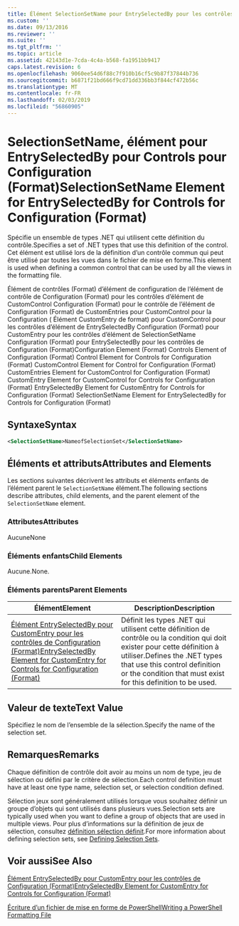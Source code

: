 ```yaml
---
title: Élément SelectionSetName pour EntrySelectedBy pour les contrôles de Configuration (Format) | Microsoft Docs
ms.custom: ''
ms.date: 09/13/2016
ms.reviewer: ''
ms.suite: ''
ms.tgt_pltfrm: ''
ms.topic: article
ms.assetid: 42143d1e-7cda-4c4a-b568-fa1951bb9417
caps.latest.revision: 6
ms.openlocfilehash: 9060ee54d6f88c7f910b16cf5c9b87f37844b736
ms.sourcegitcommit: b6871f21bd666f9cd71dd336bb3f844cf472b56c
ms.translationtype: MT
ms.contentlocale: fr-FR
ms.lasthandoff: 02/03/2019
ms.locfileid: "56860905"
---
```

# <a name="selectionsetname-element-for-entryselectedby-for-controls-for-configuration-format"></a><span data-ttu-id="0be24-102">SelectionSetName, élément pour EntrySelectedBy pour Controls pour Configuration (Format)</span><span class="sxs-lookup"><span data-stu-id="0be24-102">SelectionSetName Element for EntrySelectedBy for Controls for Configuration (Format)</span></span>

<span data-ttu-id="0be24-103">Spécifie un ensemble de types .NET qui utilisent cette définition du contrôle.</span><span class="sxs-lookup"><span data-stu-id="0be24-103">Specifies a set of .NET types that use this definition of the control.</span></span> <span data-ttu-id="0be24-104">Cet élément est utilisé lors de la définition d’un contrôle commun qui peut être utilisé par toutes les vues dans le fichier de mise en forme.</span><span class="sxs-lookup"><span data-stu-id="0be24-104">This element is used when defining a common control that can be used by all the views in the formatting file.</span></span>

<span data-ttu-id="0be24-105">Élément de contrôles (Format) d’élément de configuration de l’élément de contrôle de Configuration (Format) pour les contrôles d’élément de CustomControl Configuration (Format) pour le contrôle de l’élément de Configuration (Format) de CustomEntries pour CustomControl pour la Configuration ( Élément CustomEntry de format) pour CustomControl pour les contrôles d’élément de EntrySelectedBy Configuration (Format) pour CustomEntry pour les contrôles d’élément de SelectionSetName Configuration (Format) pour EntrySelectedBy pour les contrôles de Configuration (Format)</span><span class="sxs-lookup"><span data-stu-id="0be24-105">Configuration Element (Format) Controls Element of Configuration (Format) Control Element for Controls for Configuration (Format) CustomControl Element for Control for Configuration (Format) CustomEntries Element for CustomControl for Configuration (Format) CustomEntry Element for CustomControl for Controls for Configuration (Format) EntrySelectedBy Element for CustomEntry for Controls for Configuration (Format) SelectionSetName Element for EntrySelectedBy for Controls for Configuration (Format)</span></span>

## <a name="syntax"></a><span data-ttu-id="0be24-106">Syntaxe</span><span class="sxs-lookup"><span data-stu-id="0be24-106">Syntax</span></span>

```xml
<SelectionSetName>NameofSelectionSet</SelectionSetName>

```

## <a name="attributes-and-elements"></a><span data-ttu-id="0be24-107">Éléments et attributs</span><span class="sxs-lookup"><span data-stu-id="0be24-107">Attributes and Elements</span></span>

<span data-ttu-id="0be24-108">Les sections suivantes décrivent les attributs et éléments enfants de l’élément parent le `SelectionSetName` élément.</span><span class="sxs-lookup"><span data-stu-id="0be24-108">The following sections describe attributes, child elements, and the parent element of the `SelectionSetName` element.</span></span>

### <a name="attributes"></a><span data-ttu-id="0be24-109">Attributes</span><span class="sxs-lookup"><span data-stu-id="0be24-109">Attributes</span></span>

<span data-ttu-id="0be24-110">Aucune</span><span class="sxs-lookup"><span data-stu-id="0be24-110">None</span></span>

### <a name="child-elements"></a><span data-ttu-id="0be24-111">Éléments enfants</span><span class="sxs-lookup"><span data-stu-id="0be24-111">Child Elements</span></span>

<span data-ttu-id="0be24-112">Aucune.</span><span class="sxs-lookup"><span data-stu-id="0be24-112">None.</span></span>

### <a name="parent-elements"></a><span data-ttu-id="0be24-113">Éléments parents</span><span class="sxs-lookup"><span data-stu-id="0be24-113">Parent Elements</span></span>

|<span data-ttu-id="0be24-114">Élément</span><span class="sxs-lookup"><span data-stu-id="0be24-114">Element</span></span>|<span data-ttu-id="0be24-115">Description</span><span class="sxs-lookup"><span data-stu-id="0be24-115">Description</span></span>|
|-------------|-----------------|
|[<span data-ttu-id="0be24-116">Élément EntrySelectedBy pour CustomEntry pour les contrôles de Configuration (Format)</span><span class="sxs-lookup"><span data-stu-id="0be24-116">EntrySelectedBy Element for CustomEntry for Controls for Configuration (Format)</span></span>](./entryselectedby-element-for-customentry-for-controls-for-configuration-format.md)|<span data-ttu-id="0be24-117">Définit les types .NET qui utilisent cette définition de contrôle ou la condition qui doit exister pour cette définition à utiliser.</span><span class="sxs-lookup"><span data-stu-id="0be24-117">Defines the .NET types that use this control definition or the condition that must exist for this definition to be used.</span></span>|

## <a name="text-value"></a><span data-ttu-id="0be24-118">Valeur de texte</span><span class="sxs-lookup"><span data-stu-id="0be24-118">Text Value</span></span>

<span data-ttu-id="0be24-119">Spécifiez le nom de l’ensemble de la sélection.</span><span class="sxs-lookup"><span data-stu-id="0be24-119">Specify the name of the selection set.</span></span>

## <a name="remarks"></a><span data-ttu-id="0be24-120">Remarques</span><span class="sxs-lookup"><span data-stu-id="0be24-120">Remarks</span></span>

<span data-ttu-id="0be24-121">Chaque définition de contrôle doit avoir au moins un nom de type, jeu de sélection ou défini par le critère de sélection.</span><span class="sxs-lookup"><span data-stu-id="0be24-121">Each control definition must have at least one type name, selection set, or selection condition defined.</span></span>

<span data-ttu-id="0be24-122">Sélection jeux sont généralement utilisés lorsque vous souhaitez définir un groupe d’objets qui sont utilisés dans plusieurs vues.</span><span class="sxs-lookup"><span data-stu-id="0be24-122">Selection sets are typically used when you want to define a group of objects that are used in multiple views.</span></span> <span data-ttu-id="0be24-123">Pour plus d’informations sur la définition de jeux de sélection, consultez [définition sélection définit](./defining-selection-sets.md).</span><span class="sxs-lookup"><span data-stu-id="0be24-123">For more information about defining selection sets, see [Defining Selection Sets](./defining-selection-sets.md).</span></span>

## <a name="see-also"></a><span data-ttu-id="0be24-124">Voir aussi</span><span class="sxs-lookup"><span data-stu-id="0be24-124">See Also</span></span>

[<span data-ttu-id="0be24-125">Élément EntrySelectedBy pour CustomEntry pour les contrôles de Configuration (Format)</span><span class="sxs-lookup"><span data-stu-id="0be24-125">EntrySelectedBy Element for CustomEntry for Controls for Configuration (Format)</span></span>](./entryselectedby-element-for-customentry-for-controls-for-configuration-format.md)

[<span data-ttu-id="0be24-126">Écriture d’un fichier de mise en forme de PowerShell</span><span class="sxs-lookup"><span data-stu-id="0be24-126">Writing a PowerShell Formatting File</span></span>](./writing-a-powershell-formatting-file.md)
